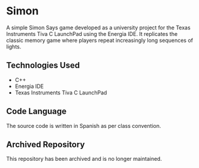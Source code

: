 # Simon

A simple Simon Says game developed as a university project for the Texas Instruments Tiva C LaunchPad using the Energia IDE. It replicates the classic memory game where players repeat increasingly long sequences of lights.

## Technologies Used
- C++
- Energia IDE
- Texas Instruments Tiva C LaunchPad

## Code Language
The source code is written in Spanish as per class convention.

## Archived Repository
This repository has been archived and is no longer maintained.
